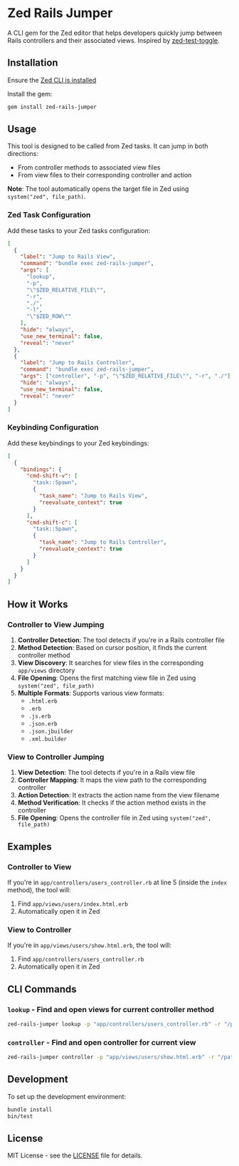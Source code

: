 # Zed Rails Jumper

A CLI gem for the Zed editor that helps developers quickly jump between Rails controllers and their associated views. Inspired by [zed-test-toggle](https://github.com/MoskitoHero/zed-test-toggle).

## Installation

Ensure the [Zed CLI is installed](https://zed.dev/docs/getting-started?highlight=cli#cli)

Install the gem:

```bash
gem install zed-rails-jumper
```

## Usage

This tool is designed to be called from Zed tasks. It can jump in both directions:
- From controller methods to associated view files
- From view files to their corresponding controller and action

**Note**: The tool automatically opens the target file in Zed using `system("zed", file_path)`.

### Zed Task Configuration

Add these tasks to your Zed tasks configuration:

```json
[
  {
    "label": "Jump to Rails View",
    "command": "bundle exec zed-rails-jumper",
    "args": [
      "lookup",
      "-p",
      "\"$ZED_RELATIVE_FILE\"",
      "-r",
      "./",
      "-l",
      "\"$ZED_ROW\""
    ],
    "hide": "always",
    "use_new_terminal": false,
    "reveal": "never"
  },
  {
    "label": "Jump to Rails Controller",
    "command": "bundle exec zed-rails-jumper",
    "args": ["controller", "-p", "\"$ZED_RELATIVE_FILE\"", "-r", "./"],
    "hide": "always",
    "use_new_terminal": false,
    "reveal": "never"
  }
]
```

### Keybinding Configuration

Add these keybindings to your Zed keybindings:

```json
[
  {
    "bindings": {
      "cmd-shift-v": [
        "task::Spawn",
        {
          "task_name": "Jump to Rails View",
          "reevaluate_context": true
        }
      ],
      "cmd-shift-c": [
        "task::Spawn",
        {
          "task_name": "Jump to Rails Controller",
          "reevaluate_context": true
        }
      ]
    }
  }
]
```

## How it Works

### Controller to View Jumping
1. **Controller Detection**: The tool detects if you're in a Rails controller file
2. **Method Detection**: Based on cursor position, it finds the current controller method
3. **View Discovery**: It searches for view files in the corresponding `app/views` directory
4. **File Opening**: Opens the first matching view file in Zed using `system("zed", file_path)`
5. **Multiple Formats**: Supports various view formats:
   - `.html.erb`
   - `.erb`
   - `.js.erb`
   - `.json.erb`
   - `.json.jbuilder`
   - `.xml.builder`

### View to Controller Jumping
1. **View Detection**: The tool detects if you're in a Rails view file
2. **Controller Mapping**: It maps the view path to the corresponding controller
3. **Action Detection**: It extracts the action name from the view filename
4. **Method Verification**: It checks if the action method exists in the controller
5. **File Opening**: Opens the controller file in Zed using `system("zed", file_path)`

## Examples

### Controller to View
If you're in `app/controllers/users_controller.rb` at line 5 (inside the `index` method), the tool will:
1. Find `app/views/users/index.html.erb`
2. Automatically open it in Zed

### View to Controller
If you're in `app/views/users/show.html.erb`, the tool will:
1. Find `app/controllers/users_controller.rb`
2. Automatically open it in Zed

## CLI Commands

### `lookup` - Find and open views for current controller method
```bash
zed-rails-jumper lookup -p "app/controllers/users_controller.rb" -r "/path/to/rails/app" -l 5
```

### `controller` - Find and open controller for current view
```bash
zed-rails-jumper controller -p "app/views/users/show.html.erb" -r "/path/to/rails/app"
```

## Development

To set up the development environment:

```bash
bundle install
bin/test
```

## License

MIT License - see the [LICENSE](MIT-LICENSE) file for details.

